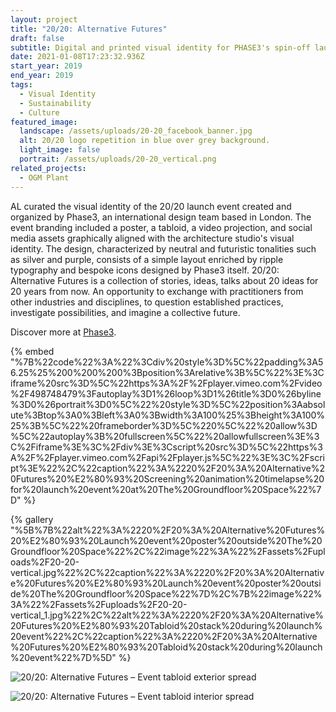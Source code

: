 ```yaml
---
layout: project
title: "20/20: Alternative Futures"
draft: false
subtitle: Digital and printed visual identity for PHASE3's spin-off launch event
date: 2021-01-08T17:23:32.936Z
start_year: 2019
end_year: 2019
tags:
  - Visual Identity
  - Sustainability
  - Culture
featured_image:
  landscape: /assets/uploads/20-20_facebook_banner.jpg
  alt: 20/20 logo repetition in blue over grey background.
  light_image: false
  portrait: /assets/uploads/20-20_vertical.png
related_projects:
  - OGM Plant
---
```

AL curated the visual identity of the 20/20 launch event created and organized by Phase3, an international design team based in London. The event branding included a poster, a tabloid, a video projection, and social media assets graphically aligned with the architecture studio's visual identity. The design, characterized by neutral and futuristic tonalities such as silver and purple, consists of a simple layout enriched by ripple typography and bespoke icons designed by Phase3 itself. 20/20: Alternative Futures is a collection of stories, ideas, talks about 20 ideas for 20 years from now. An opportunity to exchange with practitioners from other industries and disciplines, to question established practices, investigate possibilities, and imagine a collective future.

Discover more at [Phase3](https://phase3.uk/).

{% embed "%7B%22code%22%3A%22%3Cdiv%20style%3D%5C%22padding%3A56.25%25%200%200%200%3Bposition%3Arelative%3B%5C%22%3E%3Ciframe%20src%3D%5C%22https%3A%2F%2Fplayer.vimeo.com%2Fvideo%2F498748479%3Fautoplay%3D1%26loop%3D1%26title%3D0%26byline%3D0%26portrait%3D0%5C%22%20style%3D%5C%22position%3Aabsolute%3Btop%3A0%3Bleft%3A0%3Bwidth%3A100%25%3Bheight%3A100%25%3B%5C%22%20frameborder%3D%5C%220%5C%22%20allow%3D%5C%22autoplay%3B%20fullscreen%5C%22%20allowfullscreen%3E%3C%2Fiframe%3E%3C%2Fdiv%3E%3Cscript%20src%3D%5C%22https%3A%2F%2Fplayer.vimeo.com%2Fapi%2Fplayer.js%5C%22%3E%3C%2Fscript%3E%22%2C%22caption%22%3A%2220%2F20%3A%20Alternative%20Futures%20%E2%80%93%20Screening%20animation%20timelapse%20for%20launch%20event%20at%20The%20Groundfloor%20Space%22%7D" %}

{% gallery "%5B%7B%22alt%22%3A%2220%2F20%3A%20Alternative%20Futures%20%E2%80%93%20Launch%20event%20poster%20outside%20The%20Groundfloor%20Space%22%2C%22image%22%3A%22%2Fassets%2Fuploads%2F20-20-vertical.jpg%22%2C%22caption%22%3A%2220%2F20%3A%20Alternative%20Futures%20%E2%80%93%20Launch%20event%20poster%20outside%20The%20Groundfloor%20Space%22%7D%2C%7B%22image%22%3A%22%2Fassets%2Fuploads%2F20-20-vertical_1.jpg%22%2C%22alt%22%3A%2220%2F20%3A%20Alternative%20Futures%20%E2%80%93%20Tabloid%20stack%20during%20launch%20event%22%2C%22caption%22%3A%2220%2F20%3A%20Alternative%20Futures%20%E2%80%93%20Tabloid%20stack%20during%20launch%20event%22%7D%5D" %}

![20/20: Alternative Futures – Event tabloid exterior spread](/assets/uploads/tabloid20-20.jpg "20/20: Alternative Futures – Event tabloid exterior spread")

![20/20: Alternative Futures – Event tabloid interior spread](/assets/uploads/tabloid20-202.jpg "20/20: Alternative Futures –Event tabloid interior spread")
